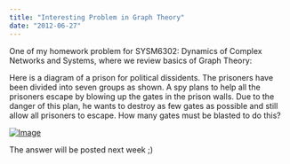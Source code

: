 ```yaml
---
title: "Interesting Problem in Graph Theory"
date: "2012-06-27"
---
```


One of my homework problem for SYSM6302: Dynamics of Complex Networks and Systems, where we review basics of Graph Theory:

Here is a diagram of a prison for political dissidents. The prisoners have been divided into seven groups as shown. A spy plans to help all the prisoners escape by blowing up the gates in the prison walls. Due to the danger of this plan, he wants to destroy as few gates as possible and still allow all prisoners to escape. How many gates must be blasted to do this?

[![Image](https://sigitp.files.wordpress.com/2012/06/prison.png?w=164)](https://sigitp.files.wordpress.com/2012/06/prison.png)

The answer will be posted next week ;)
